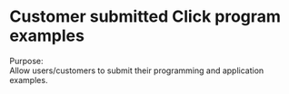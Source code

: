
# Customer submitted Click program examples

Purpose:  
Allow users/customers to submit their programming and application examples. 








